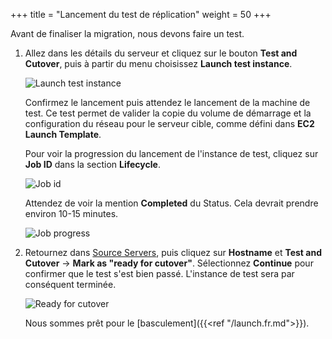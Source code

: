 +++
title = "Lancement du test de réplication"
weight = 50
+++

Avant de finaliser la migration, nous devons faire un test. 

1. Allez dans les détails du serveur et cliquez sur le bouton **Test and Cutover**, puis à partir du menu choisissez **Launch test instance**.

    ![Launch test instance](/app_mig_serv/launch_test_instance.en.png)

    Confirmez le lancement puis attendez le lancement de la machine de test. Ce test permet de valider la copie du volume de démarrage et la configuration du réseau pour le serveur cible, comme défini dans **EC2 Launch Template**.

    Pour voir la progression du lancement de l'instance de test, cliquez sur **Job ID** dans la section **Lifecycle**.

    ![Job id](/app_mig_serv/testing_job_id.en.png)

    Attendez de voir la mention **Completed** du Status. Cela devrait prendre environ 10-15 minutes.

    ![Job progress](/app_mig_serv/testing_job_details.en.png)

2. Retournez dans <a href="https://us-west-2.console.aws.amazon.com/mgn/home?region=us-west-2#/sourceServers">Source Servers</a>, puis cliquez sur **Hostname** et **Test and Cutover** -> **Mark as "ready for cutover"**. Sélectionnez **Continue** pour confirmer que le test s'est bien passé. L'instance de test sera par conséquent terminée.

    ![Ready for cutover](/app_mig_serv/ready_for_cutover.en.png)

    Nous sommes prêt pour le [basculement]({{<ref "/launch.fr.md">}}).
